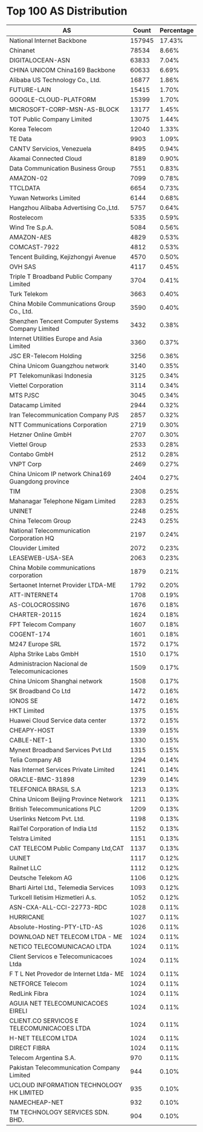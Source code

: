 # Top 100 AS Distribution
| AS | Count | Percentage |
|----|----|----|
| National Internet Backbone | 157945 | 17.43% |
| Chinanet | 78534 | 8.66% |
| DIGITALOCEAN-ASN | 63833 | 7.04% |
| CHINA UNICOM China169 Backbone | 60633 | 6.69% |
| Alibaba US Technology Co., Ltd. | 16877 | 1.86% |
| FUTURE-LAIN | 15415 | 1.70% |
| GOOGLE-CLOUD-PLATFORM | 15399 | 1.70% |
| MICROSOFT-CORP-MSN-AS-BLOCK | 13177 | 1.45% |
| TOT Public Company Limited | 13075 | 1.44% |
| Korea Telecom | 12040 | 1.33% |
| TE Data | 9903 | 1.09% |
| CANTV Servicios, Venezuela | 8495 | 0.94% |
| Akamai Connected Cloud | 8189 | 0.90% |
| Data Communication Business Group | 7551 | 0.83% |
| AMAZON-02 | 7099 | 0.78% |
| TTCLDATA | 6654 | 0.73% |
| Yuwan Networks Limited | 6144 | 0.68% |
| Hangzhou Alibaba Advertising Co.,Ltd. | 5757 | 0.64% |
| Rostelecom | 5335 | 0.59% |
| Wind Tre S.p.A. | 5084 | 0.56% |
| AMAZON-AES | 4829 | 0.53% |
| COMCAST-7922 | 4812 | 0.53% |
| Tencent Building, Kejizhongyi Avenue | 4570 | 0.50% |
| OVH SAS | 4117 | 0.45% |
| Triple T Broadband Public Company Limited | 3704 | 0.41% |
| Turk Telekom | 3663 | 0.40% |
| China Mobile Communications Group Co., Ltd. | 3590 | 0.40% |
| Shenzhen Tencent Computer Systems Company Limited | 3432 | 0.38% |
| Internet Utilities Europe and Asia Limited | 3360 | 0.37% |
| JSC ER-Telecom Holding | 3256 | 0.36% |
| China Unicom Guangzhou network | 3140 | 0.35% |
| PT Telekomunikasi Indonesia | 3125 | 0.34% |
| Viettel Corporation | 3114 | 0.34% |
| MTS PJSC | 3045 | 0.34% |
| Datacamp Limited | 2944 | 0.32% |
| Iran Telecommunication Company PJS | 2857 | 0.32% |
| NTT Communications Corporation | 2719 | 0.30% |
| Hetzner Online GmbH | 2707 | 0.30% |
| Viettel Group | 2533 | 0.28% |
| Contabo GmbH | 2512 | 0.28% |
| VNPT Corp | 2469 | 0.27% |
| China Unicom IP network China169 Guangdong province | 2404 | 0.27% |
| TIM | 2308 | 0.25% |
| Mahanagar Telephone Nigam Limited | 2283 | 0.25% |
| UNINET | 2248 | 0.25% |
| China Telecom Group | 2243 | 0.25% |
| National Telecommunication Corporation HQ | 2197 | 0.24% |
| Clouvider Limited | 2072 | 0.23% |
| LEASEWEB-USA-SEA | 2063 | 0.23% |
| China Mobile communications corporation | 1879 | 0.21% |
| Sertaonet Internet Provider LTDA-ME | 1792 | 0.20% |
| ATT-INTERNET4 | 1708 | 0.19% |
| AS-COLOCROSSING | 1676 | 0.18% |
| CHARTER-20115 | 1624 | 0.18% |
| FPT Telecom Company | 1607 | 0.18% |
| COGENT-174 | 1601 | 0.18% |
| M247 Europe SRL | 1572 | 0.17% |
| Alpha Strike Labs GmbH | 1510 | 0.17% |
| Administracion Nacional de Telecomunicaciones | 1509 | 0.17% |
| China Unicom Shanghai network | 1508 | 0.17% |
| SK Broadband Co Ltd | 1472 | 0.16% |
| IONOS SE | 1472 | 0.16% |
| HKT Limited | 1375 | 0.15% |
| Huawei Cloud Service data center | 1372 | 0.15% |
| CHEAPY-HOST | 1339 | 0.15% |
| CABLE-NET-1 | 1330 | 0.15% |
| Mynext Broadband Services Pvt Ltd | 1315 | 0.15% |
| Telia Company AB | 1294 | 0.14% |
| Nas Internet Services Private Limited | 1241 | 0.14% |
| ORACLE-BMC-31898 | 1239 | 0.14% |
| TELEFONICA BRASIL S.A | 1213 | 0.13% |
| China Unicom Beijing Province Network | 1211 | 0.13% |
| British Telecommunications PLC | 1209 | 0.13% |
| Userlinks Netcom Pvt. Ltd. | 1198 | 0.13% |
| RailTel Corporation of India Ltd | 1152 | 0.13% |
| Telstra Limited | 1151 | 0.13% |
| CAT TELECOM Public Company Ltd,CAT | 1137 | 0.13% |
| UUNET | 1117 | 0.12% |
| Railnet LLC | 1112 | 0.12% |
| Deutsche Telekom AG | 1106 | 0.12% |
| Bharti Airtel Ltd., Telemedia Services | 1093 | 0.12% |
| Turkcell Iletisim Hizmetleri A.s. | 1052 | 0.12% |
| ASN-CXA-ALL-CCI-22773-RDC | 1028 | 0.11% |
| HURRICANE | 1027 | 0.11% |
| Absolute-Hosting-PTY-LTD-AS | 1026 | 0.11% |
| DOWNLOAD NET TELECOM LTDA - ME | 1024 | 0.11% |
| NETICO TELECOMUNICACAO LTDA | 1024 | 0.11% |
| Client Servicos e Telecomunicacoes Ltda | 1024 | 0.11% |
| F T L Net Provedor de Internet Ltda- ME | 1024 | 0.11% |
| NETFORCE Telecom | 1024 | 0.11% |
| RedLink Fibra | 1024 | 0.11% |
| AGUIA NET TELECOMUNICACOES EIRELI | 1024 | 0.11% |
| CLIENT.CO SERVICOS E TELECOMUNICACOES LTDA | 1024 | 0.11% |
| H-NET TELECOM LTDA | 1024 | 0.11% |
| DIRECT FIBRA | 1024 | 0.11% |
| Telecom Argentina S.A. | 970 | 0.11% |
| Pakistan Telecommunication Company Limited | 944 | 0.10% |
| UCLOUD INFORMATION TECHNOLOGY HK LIMITED | 935 | 0.10% |
| NAMECHEAP-NET | 932 | 0.10% |
| TM TECHNOLOGY SERVICES SDN. BHD. | 904 | 0.10% |
